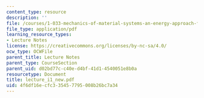 ```yaml
---
content_type: resource
description: ''
file: /courses/1-033-mechanics-of-material-systems-an-energy-approach-fall-2003/4f6df16ecfc335457795008b26bc7a34_lecture_i1_new.pdf
file_type: application/pdf
learning_resource_types:
- Lecture Notes
license: https://creativecommons.org/licenses/by-nc-sa/4.0/
ocw_type: OCWFile
parent_title: Lecture Notes
parent_type: CourseSection
parent_uid: d02bd77c-c40e-d4bf-41d1-4540051e8b0a
resourcetype: Document
title: lecture_i1_new.pdf
uid: 4f6df16e-cfc3-3545-7795-008b26bc7a34
---
```

